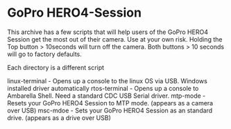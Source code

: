 # GoPro HERO4-Session
This archive has a few scripts that will help users of the GoPro HERO4 Session get the most out of their camera. Use at your own risk. 
Holding the Top button > 10seconds will turn off the camera. 
Both buttons > 10 seconds will go to factory defaults.

Each directory is a different script

linux-terminal - Opens up a console to the linux OS via USB. Windows installed driver automatically
rtos-terminal - Opens up a console to Ambarella Shell. Need a standard CDC USB Serial driver.
mtp-mode - Resets your GoPro HERO4 Session to MTP mode. (appears as a camera over USB)
msc-mdoe - Sets your GoPro HERO4 Session as an standard drive. (appears as a drive over USB)

